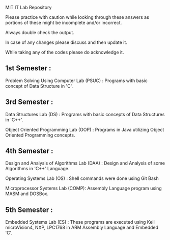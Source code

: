 MIT IT Lab Repository

Please practice with caution while looking through these answers as portions of these might be incomplete and/or incorrect.

Always double check the output.

In case of any changes please discuss and then update it. 

While taking any of the codes please do acknowledge it.

##  1st Semester :

Problem Solving Using Computer Lab (PSUC) : Programs with basic concept of Data Structure in 'C'.

##  3rd Semester :

Data Structures Lab (DS) : Programs with basic concepts of Data Structures in 'C++'.

Object Oriented Programming Lab (OOP) : Programs in Java utilizing Object Oriented Programming concepts.

##  4th Semester :

Design and Analysis of Algorithms Lab (DAA) : Design and Analysis of some Algorithms in 'C++' Language.

Operating Systems Lab (OS) : Shell commands were done using Git Bash 

Microprocessor Systems Lab (COMP): Assembly Language program using MASM and DOSBox.

##  5th Semester :

Embedded Systems Lab (ES) : These programs are executed using Keil microVision4, NXP, LPC1768 in ARM Assembly Language and Embedded 'C'.
